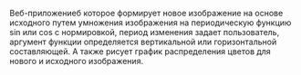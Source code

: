 Веб-приложениеб которое формирует новое изображение на основе исходного путем умножения изображения на периодическую функцию sin или cos
с нормировкой, период изменения задает пользователь, аргумент функции определяется вертикальной или горизонтальной составляющей. А также рисует график распределения цветов для нового и исходного изображения.